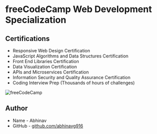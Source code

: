 # freeCodeCamp Web Development Specialization

## Certifications
* Responsive Web Design Certification
* JavaScript Algorithms and Data Structures Certification
* Front End Libraries Certification
* Data Visualization Certification
* APIs and Microservices Certification
* Information Security and Quality Assurance Certification
* Coding Interview Prep (Thousands of hours of challenges)

![freeCodeCamp](https://upload.wikimedia.org/wikipedia/commons/3/39/FreeCodeCamp_logo.png)

## Author
* Name - Abhinav
* GitHub - [github.com/abhinavg916](https://github.com/abhinavg916)
